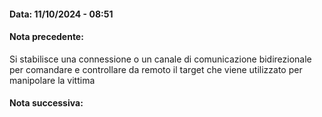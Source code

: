 #### Data: 11/10/2024 - 08:51
#### Nota precedente:

Si stabilisce una connessione o un canale di comunicazione bidirezionale per comandare e controllare da remoto il target che viene utilizzato per manipolare la vittima
#### Nota successiva: